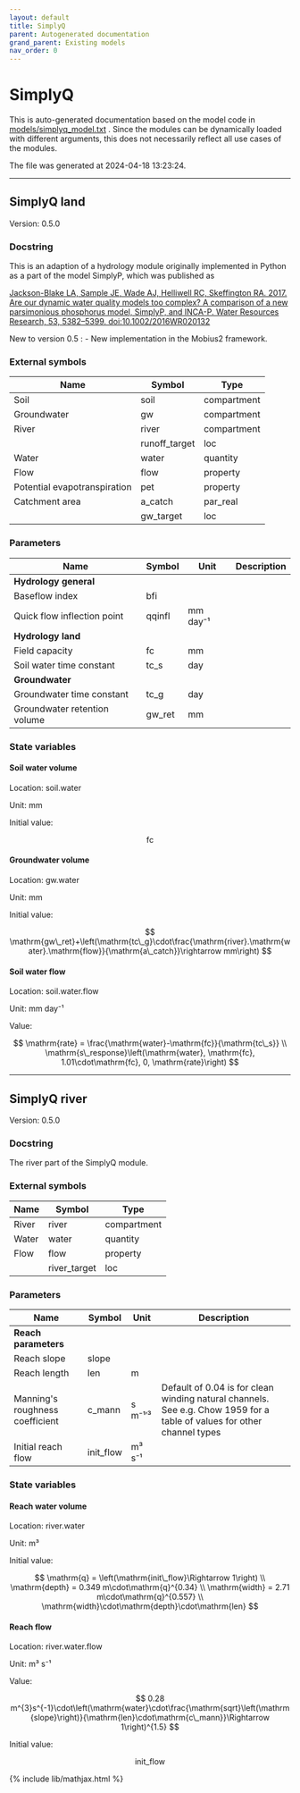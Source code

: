 ```yaml
---
layout: default
title: SimplyQ
parent: Autogenerated documentation
grand_parent: Existing models
nav_order: 0
---
```


# SimplyQ

This is auto-generated documentation based on the model code in [models/simplyq_model.txt](https://github.com/NIVANorge/Mobius2/blob/main/models/simplyq_model.txt) .
Since the modules can be dynamically loaded with different arguments, this does not necessarily reflect all use cases of the modules.

The file was generated at 2024-04-18 13:23:24.

---

## SimplyQ land

Version: 0.5.0

### Docstring

This is an adaption of a hydrology module originally implemented in Python as a part of the model SimplyP, which was published as

[Jackson-Blake LA, Sample JE, Wade AJ, Helliwell RC, Skeffington RA. 2017. Are our dynamic water quality models too complex? A comparison of a new parsimonious phosphorus model, SimplyP, and INCA-P. Water Resources Research, 53, 5382–5399. doi:10.1002/2016WR020132](https://doi.org/10.1002/2016WR020132)

New to version 0.5 :
	- New implementation in the Mobius2 framework.

### External symbols

| Name | Symbol | Type |
| ---- | ------ | ---- |
| Soil | soil | compartment |
| Groundwater | gw | compartment |
| River | river | compartment |
|  | runoff_target | loc |
| Water | water | quantity |
| Flow | flow | property |
| Potential evapotranspiration | pet | property |
| Catchment area | a_catch | par_real |
|  | gw_target | loc |

### Parameters

| Name | Symbol | Unit |  Description |
| ---- | ------ | ---- |  ----------- |
| **Hydrology general** | | | |
| Baseflow index | bfi |  |  |
| Quick flow inflection point | qqinfl | mm day⁻¹ |  |
| **Hydrology land** | | | |
| Field capacity | fc | mm |  |
| Soil water time constant | tc_s | day |  |
| **Groundwater** | | | |
| Groundwater time constant | tc_g | day |  |
| Groundwater retention volume | gw_ret | mm |  |

### State variables

#### Soil water volume

Location: soil.water

Unit: mm

Initial value:

$$
\mathrm{fc}
$$

#### Groundwater volume

Location: gw.water

Unit: mm

Initial value:

$$
\mathrm{gw\_ret}+\left(\mathrm{tc\_g}\cdot\frac{\mathrm{river}.\mathrm{water}.\mathrm{flow}}{\mathrm{a\_catch}}\rightarrow mm\right)
$$

#### Soil water flow

Location: soil.water.flow

Unit: mm day⁻¹

Value:

$$
\mathrm{rate} = \frac{\mathrm{water}-\mathrm{fc}}{\mathrm{tc\_s}} \\ \mathrm{s\_response}\left(\mathrm{water}, \mathrm{fc}, 1.01\cdot\mathrm{fc}, 0, \mathrm{rate}\right)
$$

---

## SimplyQ river

Version: 0.5.0

### Docstring

The river part of the SimplyQ module.

### External symbols

| Name | Symbol | Type |
| ---- | ------ | ---- |
| River | river | compartment |
| Water | water | quantity |
| Flow | flow | property |
|  | river_target | loc |

### Parameters

| Name | Symbol | Unit |  Description |
| ---- | ------ | ---- |  ----------- |
| **Reach parameters** | | | |
| Reach slope | slope |  |  |
| Reach length | len | m |  |
| Manning's roughness coefficient | c_mann | s m⁻¹′³ | Default of 0.04 is for clean winding natural channels. See e.g. Chow 1959 for a table of values for other channel types |
| Initial reach flow | init_flow | m³ s⁻¹ |  |

### State variables

#### Reach water volume

Location: river.water

Unit: m³

Initial value:

$$
\mathrm{q} = \left(\mathrm{init\_flow}\Rightarrow 1\right) \\ \mathrm{depth} = 0.349 m\cdot\mathrm{q}^{0.34} \\ \mathrm{width} = 2.71 m\cdot\mathrm{q}^{0.557} \\ \mathrm{width}\cdot\mathrm{depth}\cdot\mathrm{len}
$$

#### Reach flow

Location: river.water.flow

Unit: m³ s⁻¹

Value:

$$
0.28 m^{3}s^{-1}\cdot\left(\mathrm{water}\cdot\frac{\mathrm{sqrt}\left(\mathrm{slope}\right)}{\mathrm{len}\cdot\mathrm{c\_mann}}\Rightarrow 1\right)^{1.5}
$$

Initial value:

$$
\mathrm{init\_flow}
$$



{% include lib/mathjax.html %}

